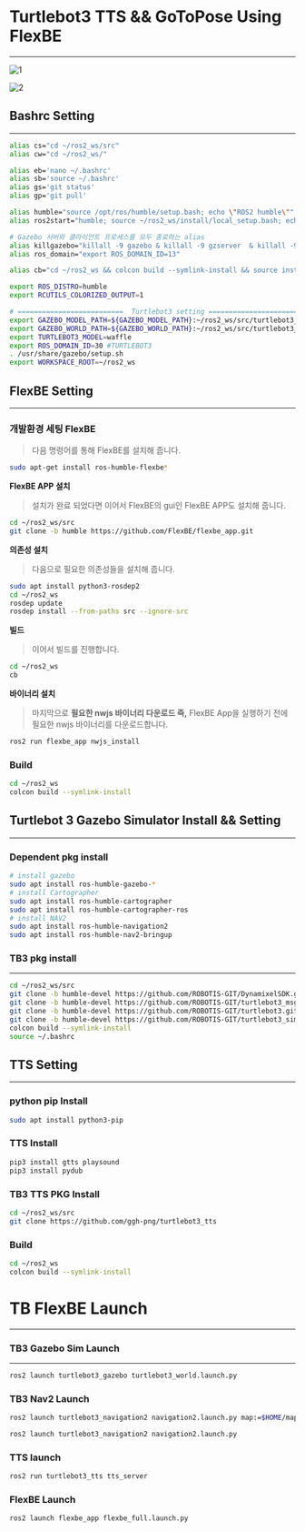 # Turtlebot3 TTS && GoToPose Using FlexBE

---

![1](./fig/1.png)

![2](./fig/2.png)


## Bashrc Setting

---

```bash
alias cs="cd ~/ros2_ws/src"
alias cw="cd ~/ros2_ws/"

alias eb='nano ~/.bashrc'
alias sb='source ~/.bashrc'
alias gs='git status'
alias gp='git pull'  

alias humble="source /opt/ros/humble/setup.bash; echo \"ROS2 humble\""
alias ros2start="humble; source ~/ros2_ws/install/local_setup.bash; echo \"ros2 ws is activated.!!\""

# Gazebo 서버와 클라이언트 프로세스를 모두 종료하는 alias
alias killgazebo="killall -9 gazebo & killall -9 gzserver  & killall -9 gzclient"
alias ros_domain="export ROS_DOMAIN_ID=13"

alias cb="cd ~/ros2_ws && colcon build --symlink-install && source install/local_setup.bash"

export ROS_DISTRO=humble
export RCUTILS_COLORIZED_OUTPUT=1

# ==========================  Turtlebot3 setting =========================>
export GAZEBO_MODEL_PATH=${GAZEBO_MODEL_PATH}:~/ros2_ws/src/turtlebot3_sim>
export GAZEBO_WORLD_PATH=${GAZEBO_WORLD_PATH}:~/ros2_ws/src/turtlebot3_sim>
export TURTLEBOT3_MODEL=waffle
export ROS_DOMAIN_ID=30 #TURTLEBOT3
. /usr/share/gazebo/setup.sh
export WORKSPACE_ROOT=~/ros2_ws

```

## FlexBE Setting

---

### **개발환경 세팅 FlexBE**

> 다음 명령어를 통해 FlexBE를 설치해 줍니다.
> 

```bash
sudo apt-get install ros-humble-flexbe*
```

**FlexBE APP 설치**

> 설치가 완료 되었다면 이어서 FlexBE의 gui인 FlexBE APP도 설치해 줍니다.
> 

```bash
cd ~/ros2_ws/src
git clone -b humble https://github.com/FlexBE/flexbe_app.git
```

**의존성 설치**

> 다음으로 필요한 의존성들을 설치해 줍니다.
> 

```bash
sudo apt install python3-rosdep2
cd ~/ros2_ws
rosdep update
rosdep install --from-paths src --ignore-src
```

**빌드**

> 이어서 빌드를 진행합니다.
> 

```bash
cd ~/ros2_ws
cb
```

**바이너리 설치** 

> 마지막으로 **필요한 nwjs 바이너리 다운로드 즉,** FlexBE App을 실행하기 전에 필요한 nwjs 바이너리를 다운로드합니다.
> 

```bash
ros2 run flexbe_app nwjs_install
```

### Build

```bash
cd ~/ros2_ws
colcon build --symlink-install
```

## Turtlebot 3 Gazebo Simulator Install && Setting

---

### Dependent pkg install

```bash
# install gazebo
sudo apt install ros-humble-gazebo-*
# install Cartographer
sudo apt install ros-humble-cartographer
sudo apt install ros-humble-cartographer-ros
# install NAV2
sudo apt install ros-humble-navigation2
sudo apt install ros-humble-nav2-bringup
```

### TB3 pkg install

---

```bash
cd ~/ros2_ws/src 
git clone -b humble-devel https://github.com/ROBOTIS-GIT/DynamixelSDK.git
git clone -b humble-devel https://github.com/ROBOTIS-GIT/turtlebot3_msgs.git
git clone -b humble-devel https://github.com/ROBOTIS-GIT/turtlebot3.git
git clone -b humble-devel https://github.com/ROBOTIS-GIT/turtlebot3_simulations.git
colcon build --symlink-install
source ~/.bashrc
```

## TTS Setting

---

### python pip Install

```bash
sudo apt install python3-pip 
```

### **TTS Install**

```bash
pip3 install gtts playsound
pip3 install pydub
```

### TB3  TTS  PKG Install

```bash
cd ~/ros2_ws/src
git clone https://github.com/ggh-png/turtlebot3_tts
```

### Build

```bash
cd ~/ros2_ws
colcon build --symlink-install
```

# TB FlexBE Launch

---

### TB3 Gazebo Sim Launch

---

```bash
ros2 launch turtlebot3_gazebo turtlebot3_world.launch.py
```

### TB3 Nav2 Launch

```bash
ros2 launch turtlebot3_navigation2 navigation2.launch.py map:=$HOME/map.yaml
```

```bash
ros2 launch turtlebot3_navigation2 navigation2.launch.py
```

### TTS launch

```bash
ros2 run turtlebot3_tts tts_server 
```

### FlexBE Launch

```python
ros2 launch flexbe_app flexbe_full.launch.py 
```